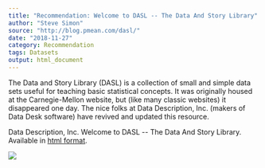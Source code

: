 ```yaml
---
title: "Recommendation: Welcome to DASL -- The Data And Story Library"
author: "Steve Simon"
source: "http://blog.pmean.com/dasl/"
date: "2018-11-27"
category: Recommendation
tags: Datasets
output: html_document
---
```


The Data and Story Library (DASL) is a collection of small and simple
data sets useful for teaching basic statistical concepts. It was
originally housed at the Carnegie-Mellon website, but (like many classic
websites) it disappeared one day. The nice folks at Data Description,
Inc. (makers of Data Desk software) have revived and updated this
resource.

<!---More--->

Data Description, Inc. Welcome to DASL -- The Data And Story Library.
Available in [html format](https://dasl.datadescription.com/).

![](../../../web/images/dasl01.png)




